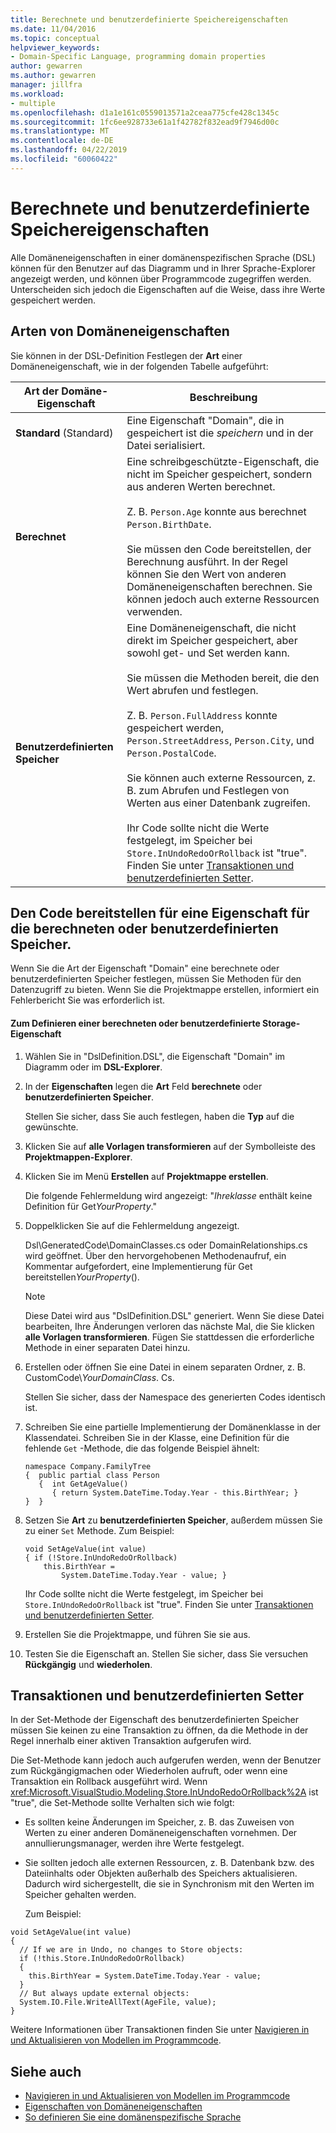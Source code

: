 ```yaml
---
title: Berechnete und benutzerdefinierte Speichereigenschaften
ms.date: 11/04/2016
ms.topic: conceptual
helpviewer_keywords:
- Domain-Specific Language, programming domain properties
author: gewarren
ms.author: gewarren
manager: jillfra
ms.workload:
- multiple
ms.openlocfilehash: d1a1e161c0559013571a2ceaa775cfe428c1345c
ms.sourcegitcommit: 1fc6ee928733e61a1f42782f832ead9f7946d00c
ms.translationtype: MT
ms.contentlocale: de-DE
ms.lasthandoff: 04/22/2019
ms.locfileid: "60060422"
---
```

# <a name="calculated-and-custom-storage-properties"></a>Berechnete und benutzerdefinierte Speichereigenschaften
Alle Domäneneigenschaften in einer domänenspezifischen Sprache (DSL) können für den Benutzer auf das Diagramm und in Ihrer Sprache-Explorer angezeigt werden, und können über Programmcode zugegriffen werden. Unterscheiden sich jedoch die Eigenschaften auf die Weise, dass ihre Werte gespeichert werden.

## <a name="kinds-of-domain-properties"></a>Arten von Domäneneigenschaften
 Sie können in der DSL-Definition Festlegen der **Art** einer Domäneneigenschaft, wie in der folgenden Tabelle aufgeführt:

|Art der Domäne-Eigenschaft|Beschreibung|
|-|-|
|**Standard** (Standard)|Eine Eigenschaft "Domain", die in gespeichert ist die *speichern* und in der Datei serialisiert.|
|**Berechnet**|Eine schreibgeschützte-Eigenschaft, die nicht im Speicher gespeichert, sondern aus anderen Werten berechnet.<br /><br /> Z. B. `Person.Age` konnte aus berechnet `Person.BirthDate`.<br /><br /> Sie müssen den Code bereitstellen, der Berechnung ausführt. In der Regel können Sie den Wert von anderen Domäneneigenschaften berechnen. Sie können jedoch auch externe Ressourcen verwenden.|
|**Benutzerdefinierten Speicher**|Eine Domäneneigenschaft, die nicht direkt im Speicher gespeichert, aber sowohl get- und Set werden kann.<br /><br /> Sie müssen die Methoden bereit, die den Wert abrufen und festlegen.<br /><br /> Z. B. `Person.FullAddress` konnte gespeichert werden, `Person.StreetAddress`, `Person.City`, und `Person.PostalCode`.<br /><br /> Sie können auch externe Ressourcen, z. B. zum Abrufen und Festlegen von Werten aus einer Datenbank zugreifen.<br /><br /> Ihr Code sollte nicht die Werte festgelegt, im Speicher bei `Store.InUndoRedoOrRollback` ist "true". Finden Sie unter [Transaktionen und benutzerdefinierten Setter](#setters).|

## <a name="providing-the-code-for-a-calculated-or-custom-storage-property"></a>Den Code bereitstellen für eine Eigenschaft für die berechneten oder benutzerdefinierten Speicher.
 Wenn Sie die Art der Eigenschaft "Domain" eine berechnete oder benutzerdefinierten Speicher festlegen, müssen Sie Methoden für den Datenzugriff zu bieten. Wenn Sie die Projektmappe erstellen, informiert ein Fehlerbericht Sie was erforderlich ist.

#### <a name="to-define-a-calculated-or-custom-storage-property"></a>Zum Definieren einer berechneten oder benutzerdefinierte Storage-Eigenschaft

1. Wählen Sie in "DslDefinition.DSL", die Eigenschaft "Domain" im Diagramm oder im **DSL-Explorer**.

2. In der **Eigenschaften** legen die **Art** Feld **berechnete** oder **benutzerdefinierten Speicher**.

     Stellen Sie sicher, dass Sie auch festlegen, haben die **Typ** auf die gewünschte.

3. Klicken Sie auf **alle Vorlagen transformieren** auf der Symbolleiste des **Projektmappen-Explorer**.

4. Klicken Sie im Menü **Erstellen** auf **Projektmappe erstellen**.

     Die folgende Fehlermeldung wird angezeigt: "*Ihreklasse* enthält keine Definition für Get*YourProperty*."

5. Doppelklicken Sie auf die Fehlermeldung angezeigt.

     Dsl\GeneratedCode\DomainClasses.cs oder DomainRelationships.cs wird geöffnet. Über den hervorgehobenen Methodenaufruf, ein Kommentar aufgefordert, eine Implementierung für Get bereitstellen*YourProperty*().

    > [!NOTE]
    >  Diese Datei wird aus "DslDefinition.DSL" generiert. Wenn Sie diese Datei bearbeiten, Ihre Änderungen verloren das nächste Mal, die Sie klicken **alle Vorlagen transformieren**. Fügen Sie stattdessen die erforderliche Methode in einer separaten Datei hinzu.

6. Erstellen oder öffnen Sie eine Datei in einem separaten Ordner, z. B. CustomCode\\*YourDomainClass*. Cs.

     Stellen Sie sicher, dass der Namespace des generierten Codes identisch ist.

7. Schreiben Sie eine partielle Implementierung der Domänenklasse in der Klassendatei. Schreiben Sie in der Klasse, eine Definition für die fehlende `Get` -Methode, die das folgende Beispiel ähnelt:

    ```
    namespace Company.FamilyTree
    {  public partial class Person
       {  int GetAgeValue()
          { return System.DateTime.Today.Year - this.BirthYear; }
    }  }
    ```

8. Setzen Sie **Art** zu **benutzerdefinierten Speicher**, außerdem müssen Sie zu einer `Set` Methode. Zum Beispiel:

    ```
    void SetAgeValue(int value)
    { if (!Store.InUndoRedoOrRollback)
        this.BirthYear =
            System.DateTime.Today.Year - value; }
    ```

     Ihr Code sollte nicht die Werte festgelegt, im Speicher bei `Store.InUndoRedoOrRollback` ist "true". Finden Sie unter [Transaktionen und benutzerdefinierten Setter](#setters).

9. Erstellen Sie die Projektmappe, und führen Sie sie aus.

10. Testen Sie die Eigenschaft an. Stellen Sie sicher, dass Sie versuchen **Rückgängig** und **wiederholen**.

## <a name="setters"></a> Transaktionen und benutzerdefinierten Setter
 In der Set-Methode der Eigenschaft des benutzerdefinierten Speicher müssen Sie keinen zu eine Transaktion zu öffnen, da die Methode in der Regel innerhalb einer aktiven Transaktion aufgerufen wird.

 Die Set-Methode kann jedoch auch aufgerufen werden, wenn der Benutzer zum Rückgängigmachen oder Wiederholen aufruft, oder wenn eine Transaktion ein Rollback ausgeführt wird. Wenn <xref:Microsoft.VisualStudio.Modeling.Store.InUndoRedoOrRollback%2A> ist "true", die Set-Methode sollte Verhalten sich wie folgt:

- Es sollten keine Änderungen im Speicher, z. B. das Zuweisen von Werten zu einer anderen Domäneneigenschaften vornehmen. Der annullierungsmanager, werden ihre Werte festgelegt.

- Sie sollten jedoch alle externen Ressourcen, z. B. Datenbank bzw. des Dateiinhalts oder Objekten außerhalb des Speichers aktualisieren. Dadurch wird sichergestellt, die sie in Synchronism mit den Werten im Speicher gehalten werden.

  Zum Beispiel:

```
void SetAgeValue(int value)
{
  // If we are in Undo, no changes to Store objects:
  if (!this.Store.InUndoRedoOrRollback)
  {
    this.BirthYear = System.DateTime.Today.Year - value;
  }
  // But always update external objects:
  System.IO.File.WriteAllText(AgeFile, value);
}
```

 Weitere Informationen über Transaktionen finden Sie unter [Navigieren in und Aktualisieren von Modellen im Programmcode](../modeling/navigating-and-updating-a-model-in-program-code.md).

## <a name="see-also"></a>Siehe auch

- [Navigieren in und Aktualisieren von Modellen im Programmcode](../modeling/navigating-and-updating-a-model-in-program-code.md)
- [Eigenschaften von Domäneneigenschaften](../modeling/properties-of-domain-properties.md)
- [So definieren Sie eine domänenspezifische Sprache](../modeling/how-to-define-a-domain-specific-language.md)